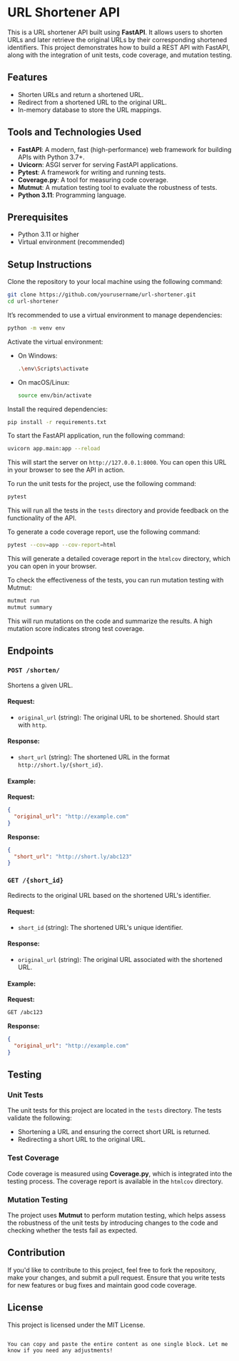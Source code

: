 # URL Shortener API

This is a URL shortener API built using **FastAPI**. It allows users to shorten URLs and later retrieve the original URLs by their corresponding shortened identifiers. This project demonstrates how to build a REST API with FastAPI, along with the integration of unit tests, code coverage, and mutation testing.

## Features

- Shorten URLs and return a shortened URL.
- Redirect from a shortened URL to the original URL.
- In-memory database to store the URL mappings.

## Tools and Technologies Used

- **FastAPI**: A modern, fast (high-performance) web framework for building APIs with Python 3.7+.
- **Uvicorn**: ASGI server for serving FastAPI applications.
- **Pytest**: A framework for writing and running tests.
- **Coverage.py**: A tool for measuring code coverage.
- **Mutmut**: A mutation testing tool to evaluate the robustness of tests.
- **Python 3.11**: Programming language.

## Prerequisites

- Python 3.11 or higher
- Virtual environment (recommended)

## Setup Instructions

Clone the repository to your local machine using the following command:

```bash
git clone https://github.com/yourusername/url-shortener.git
cd url-shortener
```

It’s recommended to use a virtual environment to manage dependencies:

```bash
python -m venv env
```

Activate the virtual environment:

- On Windows:
  ```bash
  .\env\Scripts\activate
  ```

- On macOS/Linux:
  ```bash
  source env/bin/activate
  ```

Install the required dependencies:

```bash
pip install -r requirements.txt
```

To start the FastAPI application, run the following command:

```bash
uvicorn app.main:app --reload
```

This will start the server on `http://127.0.0.1:8000`. You can open this URL in your browser to see the API in action.

To run the unit tests for the project, use the following command:

```bash
pytest
```

This will run all the tests in the `tests` directory and provide feedback on the functionality of the API.

To generate a code coverage report, use the following command:

```bash
pytest --cov=app --cov-report=html
```

This will generate a detailed coverage report in the `htmlcov` directory, which you can open in your browser.

To check the effectiveness of the tests, you can run mutation testing with Mutmut:

```bash
mutmut run
mutmut summary
```

This will run mutations on the code and summarize the results. A high mutation score indicates strong test coverage.

## Endpoints

### `POST /shorten/`

Shortens a given URL.

#### Request:

- `original_url` (string): The original URL to be shortened. Should start with `http`.

#### Response:

- `short_url` (string): The shortened URL in the format `http://short.ly/{short_id}`.

#### Example:

**Request:**

```json
{
  "original_url": "http://example.com"
}
```

**Response:**

```json
{
  "short_url": "http://short.ly/abc123"
}
```

### `GET /{short_id}`

Redirects to the original URL based on the shortened URL's identifier.

#### Request:

- `short_id` (string): The shortened URL's unique identifier.

#### Response:

- `original_url` (string): The original URL associated with the shortened URL.

#### Example:

**Request:**

```bash
GET /abc123
```

**Response:**

```json
{
  "original_url": "http://example.com"
}
```

## Testing

### Unit Tests

The unit tests for this project are located in the `tests` directory. The tests validate the following:

- Shortening a URL and ensuring the correct short URL is returned.
- Redirecting a short URL to the original URL.

### Test Coverage

Code coverage is measured using **Coverage.py**, which is integrated into the testing process. The coverage report is available in the `htmlcov` directory.

### Mutation Testing

The project uses **Mutmut** to perform mutation testing, which helps assess the robustness of the unit tests by introducing changes to the code and checking whether the tests fail as expected.

## Contribution

If you'd like to contribute to this project, feel free to fork the repository, make your changes, and submit a pull request. Ensure that you write tests for new features or bug fixes and maintain good code coverage.

## License

This project is licensed under the MIT License.
```

You can copy and paste the entire content as one single block. Let me know if you need any adjustments!
